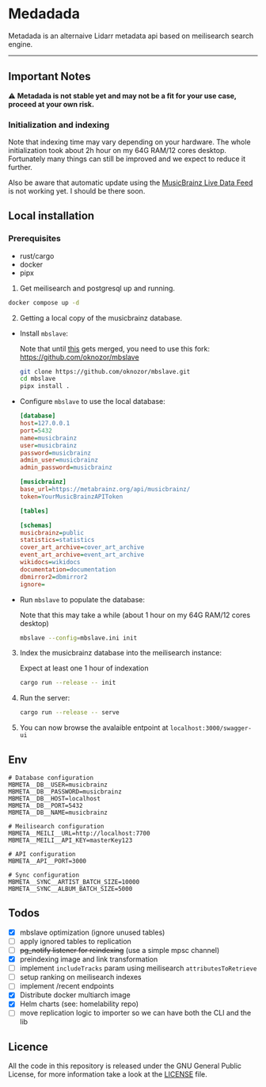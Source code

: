 # Medadada

Metadada is an alternaive Lidarr metadata api based on meilisearch search engine.

___

## Important Notes

:warning: **Metadada is not stable yet and may not be a fit for your use case, proceed at your own risk.**

### Initialization and indexing

Note that indexing time may vary depending on your hardware.
The whole initialization took about 2h hour on my 64G RAM/12 cores desktop.
Fortunately many things can still be improved and we expect to reduce it further.

Also be aware that automatic update using the [MusicBrainz Live Data Feed](https://musicbrainz.org/doc/Live_Data_Feed) is not working yet. I should be there soon.

## Local installation

### Prerequisites
- rust/cargo
- docker
- pipx

1. Get meilisearch and postgresql up and running.
  ```sh
  docker compose up -d
  ```

2. Getting a local copy of the musicbrainz database.
  - Install `mbslave`:

     Note that until [this](https://github.com/acoustid/mbslave/pull/23) gets merged, you need to use this fork: https://github.com/oknozor/mbslave

      ```bash
      git clone https://github.com/oknozor/mbslave.git
      cd mbslave
      pipx install .
      ```

  - Configure `mbslave` to use the local database:
      ```ini
      [database]
      host=127.0.0.1
      port=5432
      name=musicbrainz
      user=musicbrainz
      password=musicbrainz
      admin_user=musicbrainz
      admin_password=musicbrainz

      [musicbrainz]
      base_url=https://metabrainz.org/api/musicbrainz/
      token=YourMusicBrainzAPIToken

      [tables]

      [schemas]
      musicbrainz=public
      statistics=statistics
      cover_art_archive=cover_art_archive
      event_art_archive=event_art_archive
      wikidocs=wikidocs
      documentation=documentation
      dbmirror2=dbmirror2
      ignore=
      ```

  - Run `mbslave` to populate the database:

      Note that this may take a while (about 1 hour on my 64G RAM/12 cores desktop)
      ```sh
      mbslave --config=mbslave.ini init
      ```
3. Index the musicbrainz database into the meilisearch instance:

      Expect at least one 1 hour of indexation
      ```sh
     cargo run --release -- init
      ```
4. Run the server:
      ```sh
     cargo run --release -- serve
      ```
5. You can now browse the avalaible entpoint at `localhost:3000/swagger-ui`

## Env

```
# Database configuration
MBMETA__DB__USER=musicbrainz
MBMETA__DB__PASSWORD=musicbrainz
MBMETA__DB__HOST=localhost
MBMETA__DB__PORT=5432
MBMETA__DB__NAME=musicbrainz

# Meilisearch configuration
MBMETA__MEILI__URL=http://localhost:7700
MBMETA__MEILI__API_KEY=masterKey123

# API configuration
MBMETA__API__PORT=3000

# Sync configuration
MBMETA__SYNC__ARTIST_BATCH_SIZE=10000
MBMETA__SYNC__ALBUM_BATCH_SIZE=5000
```

## Todos
- [x] mbslave optimization (ignore unused tables)
- [ ] apply ignored tables to replication
- [ ] ~~pg_notify listener for reindexing~~ (use a simple mpsc channel)
- [x] preindexing image and link transformation
- [ ] implement `includeTracks` param using meilisearch `attributesToRetrieve`
- [ ] setup ranking on meilisearch indexes
- [ ] implement /recent endpoints
- [x] Distribute docker multiarch image
- [x] Helm charts (see: homelability repo)
- [ ] move replication logic to importer so we can have both the CLI and the lib

## Licence

All the code in this repository is released under the GNU General Public License, for more information take a look at
the [LICENSE](LICENSE) file.
